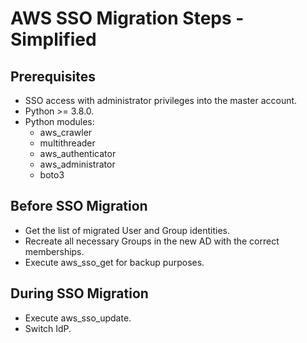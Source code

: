 # AWS SSO Migration Steps - Simplified

## Prerequisites

- SSO access with administrator privileges into the master account.
- Python >= 3.8.0.
- Python modules:
    - aws_crawler
    - multithreader
    - aws_authenticator
    - aws_administrator
    - boto3

## Before SSO Migration

- Get the list of migrated User and Group identities.
- Recreate all necessary Groups in the new AD with the correct memberships.
- Execute aws_sso_get for backup purposes.

## During SSO Migration

- Execute aws_sso_update.
- Switch IdP.
